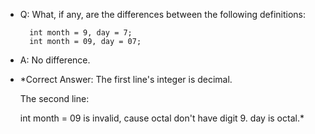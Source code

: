 - Q: What, if any, are the differences between the following definitions:
 
        int month = 9, day = 7; 
        int month = 09, day = 07;

- A: No difference.
- *Correct Answer: 
    The first line's integer is decimal.

    The second line:

    int month = 09 is invalid, cause octal don't have digit 9.
    day is octal.*